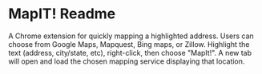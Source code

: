 MapIT! Readme
=======================

A Chrome extension for quickly mapping a highlighted address. Users can choose from Google Maps, Mapquest, Bing maps, or Zillow. Highlight the text (address, city/state, etc), right-click, then choose "MapIt!". A new tab will open and load the chosen mapping service displaying that location.